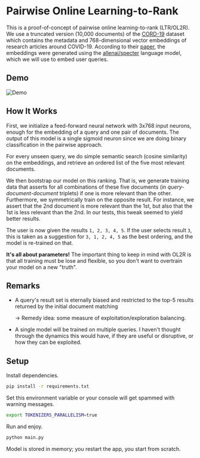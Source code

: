 # Pairwise Online Learning-to-Rank

This is a proof-of-concept of pairwise online learning-to-rank (LTR/OL2R).
We use a truncated version (10,000 documents) of the [CORD-19](https://www.kaggle.com/datasets/allen-institute-for-ai/CORD-19-research-challenge) dataset
which contains the metadata and 768-dimensional vector embeddings of research articles around COVID-19.
According to their [paper](https://arxiv.org/pdf/2004.10706.pdf), the embeddings were generated using the [allenai/specter](https://huggingface.co/allenai/specter) language model, which we will use to embed user queries.

## Demo

![Demo](https://user-images.githubusercontent.com/22933507/242871112-09c69e44-db0f-4035-be84-4af59b4aac96.gif)


## How It Works

First, we initialize a feed-forward neural network with 3x768 input neurons, enough for the embedding of a query and one pair of documents.
The output of this model is a single sigmoid neuron since we are doing binary classification in the pairwise approach.

For every unseen query, we do simple semantic search (cosine similarity) on the embeddings, and retrieve an ordered list of the five most relevant documents.

We then bootstrap our model on this ranking.
That is, we generate training data that asserts for all combinations of these five documents (in _query-document-document_ triplets) if one is more relevant than the other.
Furthermore, we symmetrically train on the opposite result.
For instance, we assert that the 2nd document is more relevant than the 1st, but also that the 1st is less relevant than the 2nd.
In our tests, this tweak seemed to yield better results.

The user is now given the results `1, 2, 3, 4, 5`.
If the user selects result `3`, this is taken as a suggestion for `3, 1, 2, 4, 5` as the best ordering,
and the model is re-trained on that.

**It's all about parameters!** The important thing to keep in mind with OL2R is that all training must be lose and flexible, so you don't want to overtrain your model on a new "truth".

## Remarks

- A query's result set is eternally biased and restricted to the top-5 results returned by the initial document matching

  → Remedy idea: some measure of exploitation/exploration balancing.
- A single model will be trained on multiple queries. I haven't thought through the dynamics this would have, if they are useful or disruptive, or how they can be exploited.

## Setup

Install dependencies.

```bash
pip install -r requirements.txt
```

Set this environment variable or your console will get spammed with warning messages.

```bash
export TOKENIZERS_PARALLELISM=true
```

Run and enjoy.

```bash
python main.py
```

Model is stored in memory; you restart the app, you start from scratch.
